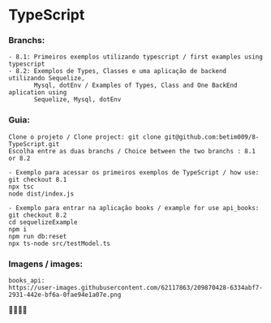 # TypeScript

### Branchs: 
    - 8.1: Primeiros exemplos utilizando typescript / first examples using typescript 
    - 8.2: Exemplos de Types, Classes e uma aplicação de backend utilizando Sequelize,
           Mysql, dotEnv / Examples of Types, Class and One BackEnd aplication using
           Sequelize, Mysql, dotEnv 
### Guia:
    Clone o projeto / Clone project: git clone git@github.com:betim009/8-TypeScript.git
    Escolha entre as duas branchs / Choice between the two branchs : 8.1 or 8.2
    
    - Exemplo para acessar os primeiros exemplos de TypeScript / how use:
    git checkout 8.1
    npx tsc
    node dist/index.js
    
    - Exemplo para entrar na aplicação books / example for use api_books: 
    git checkout 8.2
    cd sequelizeExample 
    npm i
    npm run db:reset  
    npx ts-node src/testModel.ts    
    

### Imagens / images: 
    books_api:
    https://user-images.githubusercontent.com/62117863/209870428-6334abf7-2931-442e-bf6a-0fae94e1a07e.png
    
🚀🚀🚀🚀
